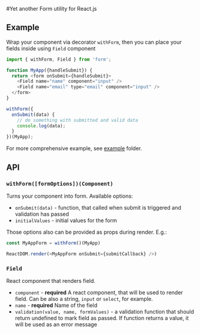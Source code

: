 #Yet another Form utility for React.js

## Example

Wrap your component via decorator `withForm`, then you can place your fields inside using `Field` component

```js
import { withForm, Field } from 'form';

function MyApp({handleSubmit}) {
  return <form onSubmit={handleSubmit}>
    <Field name="name" component="input" />
    <Field name="email" type="email" component="input" />
  </form>
}

withForm({
  onSubmit(data) {
    // do something with submitted and valid data
    console.log(data);
  }
})(MyApp);
```

For more comprehensive example, see [example](example/src/SimpleForm.js) folder.

## API

### `withForm([formOptions])(Component)`

Turns your component into form. Available options:

* `onSubmit(data)` - function, that called when submit is triggered and validation has passed
* `initialValues` - initial values for the form

Those options also can be provided as props during render. E.g.:

```js
const MyAppForm = withForm()(MyApp)

ReactDOM.render(<MyAppForm onSubmit={submitCallback} />)
```

### `Field`

React component that renders field.

* `component` - **required** A react component, that will be used to render field. Can be also a string,
`input` or `select`, for example.
* `name` - **required** Name of the field
* `validation(value, name, formValues)` - a validation function that should return undefined to mark field as passed. If function returns a value, it will be used as an error message
